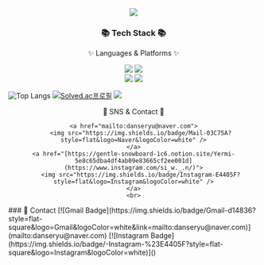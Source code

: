<div align=center>
	<img src="https://capsule-render.vercel.app/api?type=waving&color=auto&height=200&section=header&text=Siwon%20Github!&fontSize=90" />	
</div>
<div align=center>
	<h3>📚 Tech Stack 📚</h3>
	<p>✨ Languages & Platforms ✨</p>
</div>
<div align="center">
	<img src="https://img.shields.io/badge/Java-007396?style=flat&logo=Conda-Forge&logoColor=white" />
	<img src="https://img.shields.io/badge/Spring-6DB33F?style=flat&logo=Spring&logoColor=white" />
	<br>
	<img src="https://img.shields.io/badge/Python-3776AB?style=flat&logo=Python&logoColor=white" />
	<img src="https://img.shields.io/badge/Selenium-43B02A?style=flat&logo=Selenium&logoColor=white" />
</div>


![Top Langs](https://github-readme-stats.vercel.app/api/top-langs/?username=Yusiwon&layout=compact)
[![Solved.ac프로필](http://mazassumnida.wtf/api/generate_badge?boj=danseryu)](https://solved.ac/danseryu)
<img src="https://github-readme-stats.vercel.app/api?username=Yusiwon&show_icons=true">


<div align=center>
	<p>🎨 SNS & Contact 🎨</p>
</div>
<div align=center>

	<a href="mailto:danseryu@naver.com">
		<img src="https://img.shields.io/badge/Mail-03C75A?style=flat&logo=Naver&logoColor=white" />
	</a>
	<a href="[https://gentle-snowboard-1c6.notion.site/Yermi-5e8c65dba4df4ab09e83665cf2ee001d](https://www.instagram.com/si_w._.n/)">
		<img src="https://img.shields.io/badge/Instagram-E4405F?style=flat&logo=Instagram&logoColor=white" />
	</a>
	<br>
</div>
### 📱 Contact 
[![Gmail Badge](https://img.shields.io/badge/Gmail-d14836?style=flat-square&logo=Gmail&logoColor=white&link=mailto:danseryu@naver.com)](mailto:danseryu@naver.com) [![Instagram Badge](https://img.shields.io/badge/-Instagram-%23E4405F?style=flat-square&logo=Instagram&logoColor=white)]()


